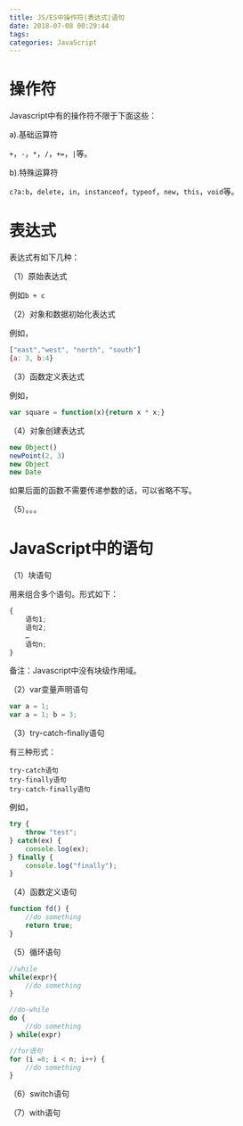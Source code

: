 ```yaml
---
title: JS/ES中操作符|表达式|语句
date: 2018-07-08 00:29:44
tags:
categories: JavaScript
---
```


# 操作符

Javascript中有的操作符不限于下面这些：

a).基础运算符

`+`，`-`，`*`，`/`，`+=`，`|`等。

b).特殊运算符

`c?a:b`，`delete`，`in`，`instanceof`，`typeof`，`new`，`this`，`void`等。

# 表达式

表达式有如下几种：

（1）原始表达式

例如`b + c`

（2）对象和数据初始化表达式

例如，

```javascript
["east","west", "north", "south"]
{a: 3, b:4}
```

（3）函数定义表达式

例如，

```javascript
var square = function(x){return x * x;}
```

（4）对象创建表达式

```javascript
new Object()
newPoint(2, 3)
new Object
new Date
```

如果后面的函数不需要传递参数的话，可以省略不写。

（5）。。。

# JavaScript中的语句

（1）块语句

用来组合多个语句。形式如下：

```javascript
{
    语句1;
    语句2;
    …
    语句n;
}
```

备注：Javascript中没有块级作用域。

（2）var变量声明语句

```javascript
var a = 1;
var a = 1; b = 3;
```

（3）try-catch-finally语句

有三种形式：

```
try-catch语句
try-finally语句
try-catch-finally语句
```

例如，

```javascript
try {
    throw "test";
} catch(ex) {
    console.log(ex);
} finally {
    console.log("finally");
}
```

（4）函数定义语句

```javascript
function fd() {
    //do something
    return true;
}
```

（5）循环语句

```javascript
//while
while(expr){
    //do something
}

//do-while
do {
    //do something
} while(expr)

//for语句
for (i =0; i < n; i++) {
    //do something
}
```

（6）switch语句

（7）with语句
